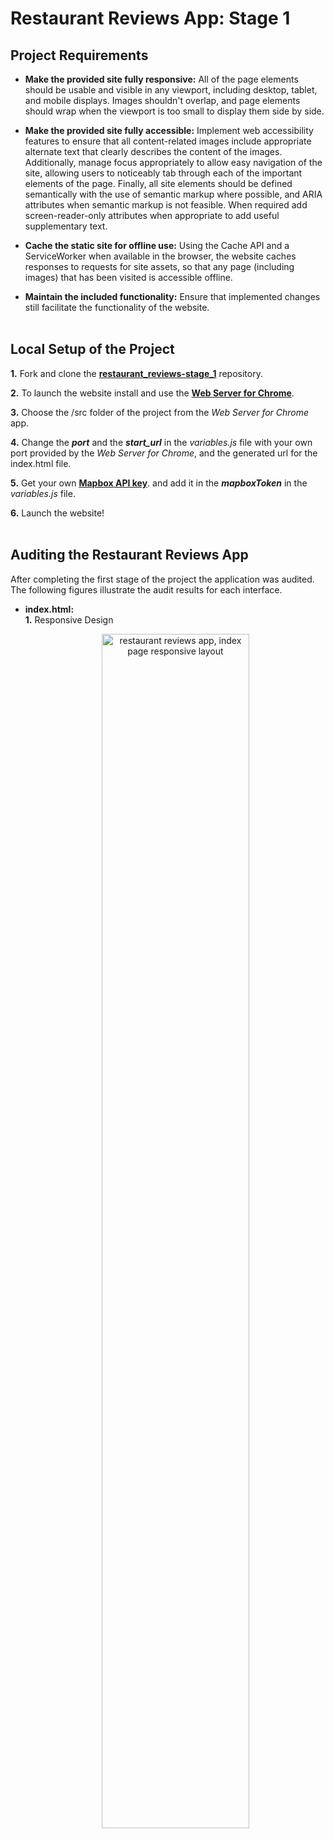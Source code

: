 <h1>Restaurant Reviews App: Stage 1</h1>
<h2>Project Requirements</h2>

 - **Make the provided site fully responsive:** All of the page elements should be usable and visible in any viewport, including desktop, tablet, and mobile displays. Images shouldn't overlap, and page elements should wrap when the viewport is too small to display them side by side.

 - **Make the provided site fully accessible:** Implement web accessibility features to ensure that all content-related images include appropriate alternate text that clearly describes the content of the images. Additionally, manage focus appropriately to allow easy navigation of the site, allowing users to noticeably tab through each of the important elements of the page. Finally, all site elements should be defined semantically with the use of semantic markup where possible, and ARIA attributes when semantic markup is not feasible. When required add screen-reader-only attributes when appropriate to add useful supplementary text.

 - **Cache the static site for offline use:** Using the Cache API and a ServiceWorker when available in the browser, the website caches responses to requests for site assets, so that any page (including images) that has been visited is accessible offline.

 - **Maintain the included functionality:** Ensure that implemented changes still facilitate the functionality of the website.
<br><br>
<h2>Local Setup of the Project</h2>

**1.** Fork and clone the [**restaurant_reviews-stage_1**](https://github.com/katerina-tziala/restaurant/tree/restaurant_reviews-stage_1) repository.

**2.** To launch the website install and use the [**Web Server for Chrome**](https://chrome.google.com/webstore/detail/web-server-for-chrome/ofhbbkphhbklhfoeikjpcbhemlocgigb).

**3.** Choose the /src folder of the project from the *Web Server for Chrome* app.

**4.** Change the ***port*** and the ***start_url*** in the *variables.js* file with your own port provided by the *Web Server for Chrome*, and the generated url for the index.html file.

**5.** Get your own [**Mapbox API key**](https://www.mapbox.com/?utm_source=googlesearch&utm_medium=paid-search&utm_campaign=CHKO-GG-PR01-Mapbox-BR.Broad-INT-Search&utm_content=search-ad&gclid=EAIaIQobChMI1szU_9-74QIVz-F3Ch3miw9IEAAYASAAEgLAHfD_BwE). and add it in the ***mapboxToken*** in the *variables.js* file.

**6.** Launch the website!
<br><br>
<h2>Auditing the Restaurant Reviews App</h2>
After completing the first stage of the project the application was audited. The following figures illustrate the audit results for each interface.

 - **index.html:**<br>
   **1.** Responsive Design
   <p align="center">
    <img src="https://github.com/katerina-tziala/restaurant/blob/master/repository_images/stage_1/RR-S1_Responsive_index.png" alt="restaurant reviews app, index page responsive layout" width="70%" height="auto">
    </p>
